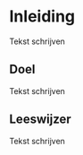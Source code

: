 # Inleiding
<aside class="note">Tekst schrijven</aside>

## Doel
<aside class="note">Tekst schrijven</aside>

## Leeswijzer
<aside class="note">Tekst schrijven</aside>